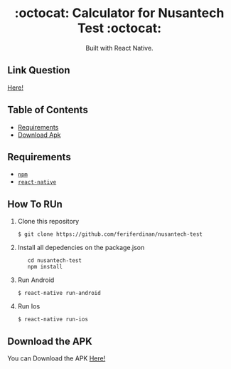 <h1 align="center">:octocat: Calculator for Nusantech Test  :octocat:</h1>

  <p align="center">
  </p>
  <p align="center">
  Built with React Native.
   </p>
   
## Link Question
 <a href="https://www.evernote.com/shard/s239/client/snv?noteGuid=70cdf319-95de-434d-9889-f932d2c90598&noteKey=d36a7d12331edb0cb491535193e0bc5e&sn=https%3A%2F%2Fwww.evernote.com%2Fshard%2Fs239%2Fsh%2F70cdf319-95de-434d-9889-f932d2c90598%2Fd36a7d12331edb0cb491535193e0bc5e&title=Tes%2BFrontend%2B%2528Medium%2529">Here!</a>

## Table of Contents

- [Requirements](#requirements)
- [Download Apk](#download-the-apk)

## Requirements
* [`npm`](https://www.npmjs.com/get-npm)
* [`react-native`](https://facebook.github.io/react-native/)

## How To RUn

1. Clone this repository
   ```
   $ git clone https://github.com/feriferdinan/nusantech-test
   ```
2. Install all depedencies on the package.json
   ```
      cd nusantech-test 
      npm install
   ```
3. Run Android
   ```
   $ react-native run-android
   ```
4. Run Ios
   ```
   $ react-native run-ios
   ```

## Download the APK
You can Download the APK <a href="https://drive.google.com/file/d/1oUpvusjoqskzdsnGcHsrC9UrclXe5W6e/view?usp=sharing">Here!</a>





